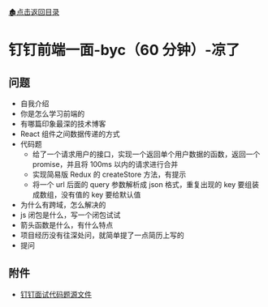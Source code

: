 [:derelict_house:点击返回目录](../README.md)
# 钉钉前端一面-byc（60 分钟）-凉了

## 问题

- 自我介绍
- 你是怎么学习前端的
- 有哪篇印象最深的技术博客
- React 组件之间数据传递的方式
- 代码题
  - 给了一个请求用户的接口，实现一个返回单个用户数据的函数，返回一个 promise，并且将 100ms 以内的请求进行合并
  - 实现简易版 Redux 的 createStore 方法，有提示
  - 将一个 url 后面的 query 参数解析成 json 格式，重复出现的 key 要组装成数组，没有值的 key 要给默认值
- 为什么有跨域，怎么解决的
- js 闭包是什么，写一个闭包试试
- 箭头函数是什么，有什么特点
- 项目经历没有往深处问，就简单提了一点简历上写的
- 提问

## 附件

- [钉钉面试代码题源文件](./../code/byc_dingding_fontend.js)

